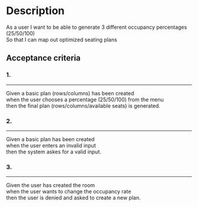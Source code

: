 # Description

As a user I want to be able to generate 3 different occupancy percentages (25/50/100)<br />
So that I can map out optimized seating plans

## Acceptance criteria

### 1.
---
Given a basic plan (rows/columns) has been created<br />
when the user chooses a percentage (25/50/100) from the menu<br />
then the final plan (rows/columns/available seats) is generated.

### 2.
---
Given a basic plan has been created<br />
when the user enters an invalid input<br />
then the system askes for a valid input.

### 3.
---
Given the user has created the room<br />
when the user wants to change the occupancy rate<br />
then the user is denied and asked to create a new plan.
